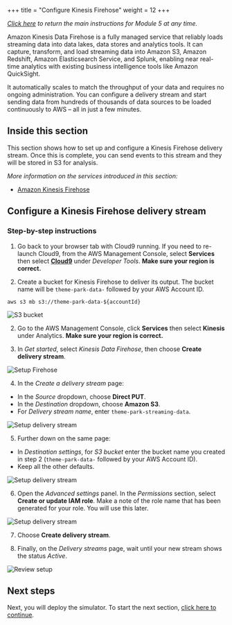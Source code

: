 +++
title = "Configure Kinesis Firehose"
weight = 12
+++

*[Click here](./0-overview.html) to return the main instructions for Module 5 at any time.*

Amazon Kinesis Data Firehose is a fully managed service that reliably loads streaming data into data lakes, data stores and analytics tools. It can capture, transform, and load streaming data into Amazon S3, Amazon Redshift, Amazon Elasticsearch Service, and Splunk, enabling near real-time analytics with existing business intelligence tools like Amazon QuickSight.

It automatically scales to match the throughput of your data and requires no ongoing administration. You can configure a delivery stream and start sending data from hundreds of thousands of data sources to be loaded continuously to AWS – all in just a few minutes.

## Inside this section

This section shows how to set up and configure a Kinesis Firehose delivery stream. Once this is complete, you can send events to this stream and they will be stored in S3 for analysis.

*More information on the services introduced in this section:*
* [Amazon Kinesis Firehose](https://aws.amazon.com/kinesis/data-firehose/)

## Configure a Kinesis Firehose delivery stream

### Step-by-step instructions ##

1. Go back to your browser tab with Cloud9 running. If you need to re-launch Cloud9, from the AWS Management Console, select **Services** then select [**Cloud9**](https://console.aws.amazon.com/cloud9) under *Developer Tools*. **Make sure your region is correct.**

2. Create a bucket for Kinesis Firehose to deliver its output. The bucket name will be `theme-park-data-` followed by your AWS Account ID.

```
aws s3 mb s3://theme-park-data-${accountId}
```

![S3 bucket](/images/module5-1-firehose-createbucket.png)

2. Go to the AWS Management Console, click **Services** then select **Kinesis** under Analytics. **Make sure your region is correct.**

3. In *Get started*, select *Kinesis Data Firehose*, then choose **Create delivery stream**.

![Setup Firehose](/images/module5-1-firehose-setup1.png)

4. In the *Create a delivery stream* page:
- In the *Source* dropdown, choose **Direct PUT**.
- In the *Destination* dropdown, choose **Amazon S3**.
- For *Delivery stream name*, enter `theme-park-streaming-data`.

![Setup delivery stream](/images/module5-1-firehose-setup2.png)

5. Further down on the same page:
- In *Destination settings*, for *S3 bucket* enter the bucket name you created in step 2 (`theme-park-data-` followed by your AWS Account ID).
- Keep all the other defaults.

![Setup delivery stream](/images/module5-1-firehose-setup2b.png)

6. Open the *Advanced settings* panel. In the *Permissions* section, select **Create or update IAM role**. Make a note of the role name that has been generated for your role. You will use this later.

![Setup delivery stream](/images/module5-1-firehose-setup3.png)

7. Choose **Create delivery stream**.

8. Finally, on the *Delivery streams* page, wait until your new stream shows the status *Active*.

![Review setup](/images/module5-1-firehose-setup7.png)

## Next steps

Next, you will deploy the simulator. To start the next section, [click here to continue](./2-simulator.html).
